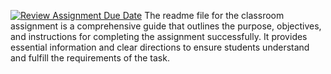 [![Review Assignment Due Date](https://classroom.github.com/assets/deadline-readme-button-24ddc0f5d75046c5622901739e7c5dd533143b0c8e959d652212380cedb1ea36.svg)](https://classroom.github.com/a/QfxW72RH)
The readme file for the classroom assignment is a comprehensive guide that outlines the purpose, objectives, and instructions for completing the assignment successfully. It provides essential information and clear directions to ensure students understand and fulfill the requirements of the task.

